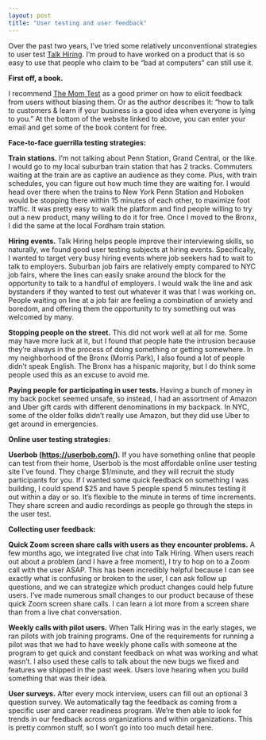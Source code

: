 ```yaml
---
layout: post
title: "User testing and user feedback"
---
```

Over the past two years, I’ve tried some relatively unconventional strategies to user test <a href="https://www.talkhiring.com/">Talk Hiring</a>.  I’m proud to have worked on a product that is so easy to use that people who claim to be “bad at computers” can still use it.  

**First off, a book.**

I recommend <a href="http://momtestbook.com/">The Mom Test</a> as a good primer on how to elicit feedback from users without biasing them.  Or as the author describes it: “how to talk to customers & learn if your business is a good idea when everyone is lying to you.”  At the bottom of the website linked to above, you can enter your email and get some of the book content for free.

**Face-to-face guerrilla testing strategies:**

**Train stations.**  I’m not talking about Penn Station, Grand Central, or the like.  I would go to my local suburban train station that has 2 tracks.  Commuters waiting at the train are as captive an audience as they come.  Plus, with train schedules, you can figure out how much time they are waiting for.  I would head over there when the trains to New York Penn Station and Hoboken would be stopping there within 15 minutes of each other, to maximize foot traffic.  It was pretty easy to walk the platform and find people willing to try out a new product, many willing to do it for free.  Once I moved to the Bronx, I did the same at the local Fordham train station.
 
**Hiring events.**  Talk Hiring helps people improve their interviewing skills, so naturally, we found good user testing subjects at hiring events.  Specifically, I wanted to target very busy hiring events where job seekers had to wait to talk to employers.  Suburban job fairs are relatively empty compared to NYC job fairs, where the lines can easily snake around the block for the opportunity to talk to a handful of employers.  I would walk the line and ask bystanders if they wanted to test out whatever it was that I was working on.  People waiting on line at a job fair are feeling a combination of anxiety and boredom, and offering them the opportunity to try something out was welcomed by many.  

**Stopping people on the street.**  This did not work well at all for me.  Some may have more luck at it, but I found that people hate the intrusion because they’re always in the process of doing something or getting somewhere.  In my neighborhood of the Bronx (Morris Park), I also found a lot of people didn’t speak English.  The Bronx has a hispanic majority, but I do think some people used this as an excuse to avoid me.

**Paying people for participating in user tests.**  Having a bunch of money in my back pocket seemed unsafe, so instead, I had an assortment of Amazon and Uber gift cards with different denominations in my backpack.  In NYC, some of the older folks didn’t really use Amazon, but they did use Uber to get around in emergencies.

**Online user testing strategies:**

**Userbob (https://userbob.com/).**  If you have something online that people can test from their home, Userbob is the most affordable online user testing site I’ve found.  They charge $1/minute, and they will recruit the study participants for you.  If I wanted some quick feedback on something I was building, I could spend $25 and have 5 people spend 5 minutes testing it out within a day or so.  It’s flexible to the minute in terms of time increments.  They share screen and audio recordings as people go through the steps in the user test.  

**Collecting user feedback:**

**Quick Zoom screen share calls with users as they encounter problems.**  A few months ago, we integrated live chat into Talk Hiring.  When users reach out about a problem (and I have a free moment), I try to hop on to a Zoom call with the user ASAP.  This has been incredibly helpful because I can see exactly what is confusing or broken to the user, I can ask follow up questions, and we can strategize which product changes could help future users.  I’ve made numerous small changes to our product because of these quick Zoom screen share calls.  I can learn a lot more from a screen share than from a live chat conversation.    

**Weekly calls with pilot users.**  When Talk Hiring was in the early stages, we ran pilots with job training programs.  One of the requirements for running a pilot was that we had to have weekly phone calls with someone at the program to get quick and constant feedback on what was working and what wasn’t.  I also used these calls to talk about the new bugs we fixed and features we shipped in the past week.  Users love hearing when you build something that was their idea.

**User surveys.**  After every mock interview, users can fill out an optional 3 question survey.  We automatically tag the feedback as coming from a specific user and career readiness program.  We’re then able to look for trends in our feedback across organizations and within organizations.  This is pretty common stuff, so I won’t go into too much detail here.